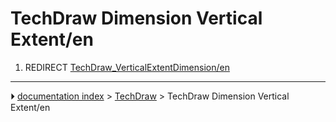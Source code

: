 # TechDraw Dimension Vertical Extent/en
1.  REDIRECT [TechDraw_VerticalExtentDimension/en](TechDraw_VerticalExtentDimension/en.md)



---
⏵ [documentation index](../README.md) > [TechDraw](TechDraw_Workbench.md) > TechDraw Dimension Vertical Extent/en
